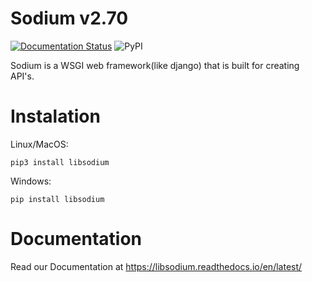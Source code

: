 # Sodium v2.70
[![Documentation Status](https://readthedocs.org/projects/libsodium/badge/?version=latest)](https://libsodium.readthedocs.io/en/latest/?badge=latest)
![PyPI](https://img.shields.io/pypi/v/libsodium)


Sodium is a WSGI web framework(like django) that is built for creating API's.
# Instalation
Linux/MacOS:
```
pip3 install libsodium
```
Windows:
```
pip install libsodium
```

# Documentation
Read our Documentation at <a>https://libsodium.readthedocs.io/en/latest/</a>
